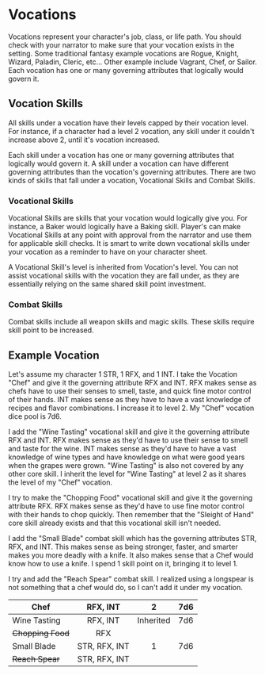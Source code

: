 # Vocations

Vocations represent your character's job, class, or life path. You should check with your narrator to make sure that your vocation exists in the setting. Some traditional fantasy example vocations are Rogue, Knight, Wizard, Paladin, Cleric, etc... Other example include Vagrant, Chef, or Sailor. Each vocation has one or many governing attributes that logically would govern it.

## Vocation Skills

All skills under a vocation have their levels capped by their vocation level. For instance, if a character had a level 2 vocation, any skill under it couldn't increase above 2, until it's vocation increased.

Each skill under a vocation has one or many governing attributes that logically would govern it. A skill under a vocation can have different governing attributes than the vocation's governing attributes. There are two kinds of skills that fall under a vocation, Vocational Skills and Combat Skills.

### Vocational Skills

Vocational Skills are skills that your vocation would logically give you. For instance, a Baker would logically have a Baking skill. Player's can make Vocational Skills at any point with approval from the narrator and use them for applicable skill checks. It is smart to write down vocational skills under your vocation as a reminder to have on your character sheet.

A Vocational Skill's level is inherited from Vocation's level. You can not assist vocational skills with the vocation they are fall under, as they are essentially relying on the same shared skill point investment.

### Combat Skills

Combat skills include all weapon skills and magic skills. These skills require skill point to be increased.

## Example Vocation

Let's assume my character 1 STR, 1 RFX, and 1 INT. I take the Vocation "Chef" and give it the governing attribute RFX and INT. RFX makes sense as chefs have to use their senses to smell, taste, and quick fine motor control of their hands. INT makes sense as they have to have a vast knowledge of recipes and flavor combinations. I increase it to level 2. My "Chef" vocation dice pool is 7d6.

I add the "Wine Tasting" vocational skill and give it the governing attribute RFX and INT. RFX makes sense as they'd have to use their sense to smell and taste for the wine. INT makes sense as they'd have to have a vast knowledge of wine types and have knowledge on what were good years when the grapes were grown. "Wine Tasting" is also not covered by any other core skill. I inherit the level for "Wine Tasting" at level 2 as it shares the level of my "Chef" vocation.

I try to make the "Chopping Food" vocational skill and give it the governing attribute RFX. RFX makes sense as they'd have to use fine motor control with their hands to chop quickly. Then remember that the "Sleight of Hand" core skill already exists and that this vocational skill isn't needed.

I add the "Small Blade" combat skill which has the governing attributes STR, RFX, and INT. This makes sense as being stronger, faster, and smarter makes you more deadly with a knife. It also makes sense that a Chef would know how to use a knife. I spend 1 skill point on it, bringing it to level 1.

I try and add the "Reach Spear" combat skill. I realized using a longspear is not something that a chef would do, so I can't add it under my vocation.

| Chef               |   RFX, INT   |     2     | 7d6 |
| ------------------ | :-----------: | :-------: | :-: |
| Wine Tasting       |   RFX, INT   | Inherited | 7d6 |
| ~~Chopping Food~~ |      RFX      |          |    |
| Small Blade        | STR, RFX, INT |     1     | 7d6 |
| ~~Reach Spear~~     | STR, RFX, INT |          |    |
